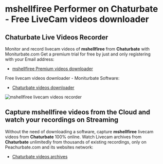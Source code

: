 # mshellfiree Performer on Chaturbate - Free LiveCam videos downloader

## Chaturbate Live Videos Recorder

Monitor and record livecam videos of **mshellfiree** from **Chaturbate** with Moniturbate.com
Get a premium trial for free by just and only registering with your Email address:
* [mshellfiree Premium videos downloader](https://moniturbate.com/request-demo-licence-key.html)

Free livecam videos downloader - Moniturbate Software:
* [Chaturbate videos downloader](https://moniturbate.com/moniturbate-download-software.html)

![mshellfiree livecam videos recorder](https://peachurnet.com/templates/moniturbate-software.png)


## Capture mshellfiree videos from the Cloud and watch your recordings on Streaming

Without the need of downloading a software, capture **mshellfiree** livecam videos from **Chaturbate** 100% online.
Watch Livecam archives from **Chaturbate** unlimitedly from thousands of existing recordings, only on Peachurbate.com and its websites network:
* [Chaturbate videos archives](https://peachurnet.com/)